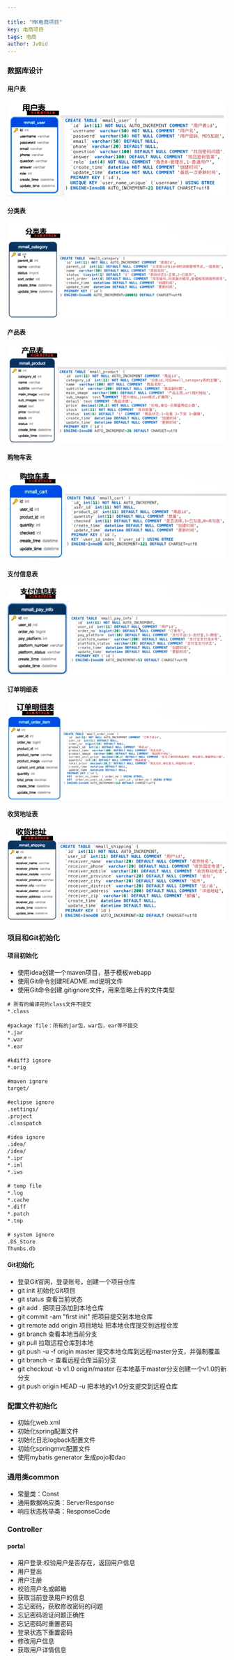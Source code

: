 ```yaml
---

title: "MK电商项目"
key: 电商项目
tags: 电商
author: Jv0id
---
```





### 数据库设计



#### 用户表

![](https://raw.githubusercontent.com/jv0id/jv0id.github.io/master/images/dianshang/dianshangbiao1.png)

#### 分类表

![](https://raw.githubusercontent.com/jv0id/jv0id.github.io/master/images/dianshang/dianshangbiao2.png)

#### 产品表

![](https://raw.githubusercontent.com/jv0id/jv0id.github.io/master/images/dianshang/dianshangbiao3.png)

#### 购物车表

![](https://raw.githubusercontent.com/jv0id/jv0id.github.io/master/images/dianshang/dianshangbiao4.png)

#### 支付信息表

![](https://raw.githubusercontent.com/jv0id/jv0id.github.io/master/images/dianshang/dianshangbiao5.png)

#### 订单明细表

![](https://raw.githubusercontent.com/jv0id/jv0id.github.io/master/images/dianshang/dianshangbiao6.png)

#### 收货地址表

![](https://raw.githubusercontent.com/jv0id/jv0id.github.io/master/images/dianshang/dianshangbiao7.png)

### 项目和Git初始化

#### 项目初始化

- 使用idea创建一个maven项目，基于模板webapp
- 使用Git命令创建README.md说明文件
- 使用Git命令创建.gitignore文件，用来忽略上传的文件类型

```
# 所有的编译完的class文件不提交
*.class

#package file：所有的jar包，war包，ear等不提交
*.jar
*.war
*.ear

#kdiff3 ignore
*.orig

#maven ignore
target/

#eclipse ignore
.settings/
.project
.classpatch

#idea ignore
.idea/
/idea/
*.ipr
*.iml
*.iws

# temp file
*.log
*.cache
*.diff
*.patch
*.tmp

# system ignore
.DS_Store
Thumbs.db

```

#### Git初始化

- 登录Git官网，登录账号，创建一个项目仓库
- git init 初始化Git项目
- git status 查看当前状态
- git add .   把项目添加到本地仓库
- git commit -am "first init"   把项目提交到本地仓库
- git remote add origin 项目地址         把本地仓库提交到远程仓库
- git branch    查看本地当前分支
- git pull 拉取远程仓库到本地
- git push -u -f origin master   提交本地仓库到远程master分支，并强制覆盖
- git branch -r   查看远程仓库当前分支
- git checkout -b v1.0 origin/master    在本地基于master分支创建一个v1.0的新分支
- git push origin HEAD -u     把本地的v1.0分支提交到远程仓库



### 配置文件初始化

- 初始化web.xml
- 初始化spring配置文件
- 初始化日志logback配置文件
- 初始化springmvc配置文件
- 使用mybatis generator 生成pojo和dao

### 通用类common

- 常量类：Const
- 通用数据响应类：ServerResponse
- 响应状态枚举类：ResponseCode

### Controller

#### portal

- 用户登录:校验用户是否存在，返回用户信息
- 用户登出
- 用户注册
- 校验用户名或邮箱
- 获取当前登录用户的信息
- 忘记密码，获取修改密码的问题
- 忘记密码验证问题正确性
- 忘记密码时重置密码
- 登录状态下重置密码
- 修改用户信息
- 获取用户详情信息
